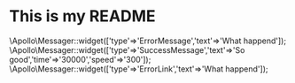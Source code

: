 # This is my README
 \Apollo\Messager::widget(['type'=>'ErrorMessage','text'=>'What happend']);
 \Apollo\Messager::widget(['type'=>'SuccessMessage','text'=>'So good','time'=>'30000','speed'=>'300']);
 \Apollo\Messager::widget(['type'=>'ErrorLink','text'=>'What happend']);
